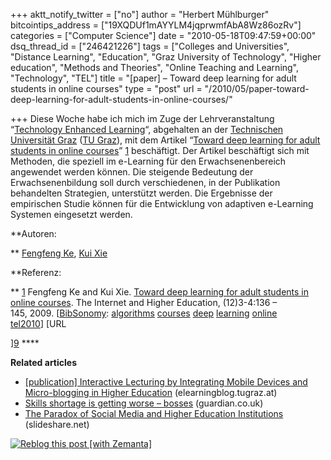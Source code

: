 +++
aktt_notify_twitter = ["no"]
author = "Herbert Mühlburger"
bitcointips_address = ["19XQDUf1mAYYLM4jqprwmfAbA8Wz86ozRv"]
categories = ["Computer Science"]
date = "2010-05-18T09:47:59+00:00"
dsq_thread_id = ["246421226"]
tags = ["Colleges and Universities", "Distance Learning", "Education", "Graz University of Technology", "Higher education", "Methods and Theories", "Online Teaching and Learning", "Technology", "TEL"]
title = "[paper] – Toward deep learning for adult students in online courses"
type = "post"
url = "/2010/05/paper-toward-deep-learning-for-adult-students-in-online-courses/"

+++
Diese Woche habe ich mich im Zuge der Lehrveranstaltung &#8220;<a title="Technology Enhanced Learning" href="http://tugll.tugraz.at/tel/weblog/" target="_blank">Technology Enhanced Learning</a>&#8220;, abgehalten an der <a title="Technische Universität Graz" href="http://www.tugraz.at" target="_blank">Technischen Universität Graz</a> (<a title="Graz University of Technology" rel="geolocation" href="http://maps.google.com/maps?ll=47.0688888889,15.45&spn=0.01,0.01&q=47.0688888889,15.45 (Graz%20University%20of%20Technology)&t=h">TU Graz</a>), mit dem Artikel &#8220;<a href="http://www.sciencedirect.com/science/article/B6W4X-4X1YCMJ-1/2/bdb0b4dc972f407f9beea00315e5477b" target="_blank">Toward deep learning for adult students in online courses</a>&#8221; [1] beschäftigt. Der Artikel beschäftigt sich mit Methoden, die speziell im e-Learning für den Erwachsenenbereich angewendet werden können. Die steigende Bedeutung der Erwachsenenbildung soll durch verschiedenen, in der Publikation behandelten Strategien, unterstützt werden. Die Ergebnisse der empirischen Studie können für die Entwicklung von adaptiven e-Learning Systemen eingesetzt werden.

**Autoren:
  
** <a title="Fengfeng Ke" href="http://www.unm.edu/~olit/fac_fKe.html" target="_blank">Fengfeng Ke</a>, <a title="Kui Xie" href="http://www2.msstate.edu/~kx7/" target="_blank">Kui Xie</a>

**Referenz:
  
** [1] Fengfeng Ke and Kui Xie. [Toward deep learning for adult students in online courses][1]. The Internet and Higher Education, (12)3-4:136 &#8211; 145, 2009. [[BibSonomy][2]: [algorithms][3] [courses][4] [deep][5] [learning][6] [online][7] [tel2010][8]] [URL
  
][9] ****

**Related articles**

<ul class="zemanta-article-ul">
  <li class="zemanta-article-ul-li">
    <a href="http://elearningblog.tugraz.at/archives/3181">[publication] Interactive Lecturing by Integrating Mobile Devices and Micro-blogging in Higher Education</a> (elearningblog.tugraz.at)
  </li>
  <li class="zemanta-article-ul-li">
    <a href="http://r.zemanta.com/?u=http%3A//www.guardian.co.uk/education/2010/may/18/skills-shortage-worsens&a=18194495&rid=e387b25f-54c8-45f7-8f75-bc6f5f38b6cd&e=c98b162badae5dcd19d9413f43228559">Skills shortage is getting worse &#8211; bosses</a> (guardian.co.uk)
  </li>
  <li class="zemanta-article-ul-li">
    <a href="http://www.slideshare.net/jbonzo/the-paradox-of-social-media-and-higher-education-institutions">The Paradox of Social Media and Higher Education Institutions</a> (slideshare.net)
  </li>
</ul>

<div class="zemanta-pixie">
  <a class="zemanta-pixie-a" title="Reblog this post [with Zemanta]" href="http://reblog.zemanta.com/zemified/e387b25f-54c8-45f7-8f75-bc6f5f38b6cd/"><img class="zemanta-pixie-img" src="http://img.zemanta.com/reblog_e.png?x-id=e387b25f-54c8-45f7-8f75-bc6f5f38b6cd" alt="Reblog this post [with Zemanta]" /></a><span class="zem-script more-related pretty-attribution"></span>
</div>

 [1]: http://www.bibsonomy.org/bibtex/2063cca5e7969cdb810a67446e0df7f1f/muehlburger
 [2]: http://www.bibsonomy.org/
 [3]: http://www.bibsonomy.org/user/muehlburger/algorithms
 [4]: http://www.bibsonomy.org/user/muehlburger/courses
 [5]: http://www.bibsonomy.org/user/muehlburger/deep
 [6]: http://www.bibsonomy.org/user/muehlburger/learning
 [7]: http://www.bibsonomy.org/user/muehlburger/online
 [8]: http://www.bibsonomy.org/user/muehlburger/tel2010
 [9]: http://www.sciencedirect.com/science/article/B6W4X-4X1YCMJ-1/2/bdb0b4dc972f407f9beea00315e5477b